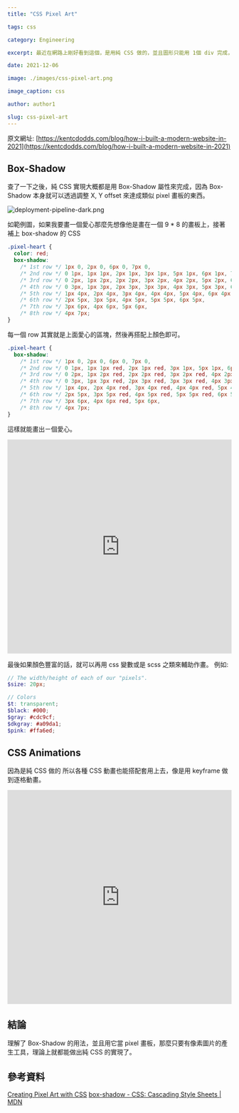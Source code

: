 ```yaml
---
title: "CSS Pixel Art"

tags: css

category: Engineering

excerpt: 最近在網路上剛好看到這個，是用純 CSS 做的，並且圖形只能用 1個 div 完成，就開始好奇這到底應該怎麼做？

date: 2021-12-06

image: ./images/css-pixel-art.png

image_caption: css

author: author1

slug: css-pixel-art
---
```


原文網址: [https://kentcdodds.com/blog/how-i-built-a-modern-website-in-2021](https://kentcdodds.com/blog/how-i-built-a-modern-website-in-2021)

## Box-Shadow

查了一下之後，純 CSS 實現大概都是用 Box-Shadow 屬性來完成，因為 Box-Shadow 本身就可以透過調整 X, Y offset 來達成類似 pixel 畫板的東西。

![deployment-pipeline-dark.png](./images/css-pixel-art-1.jpeg)

如範例圖，如果我要畫一個愛心那麼先想像他是畫在一個 9 * 8 的畫板上，接著補上 box-shadow 的 CSS

```css
.pixel-heart {
  color: red; 
  box-shadow: 
    /* 1st row */ 1px 0, 2px 0, 6px 0, 7px 0,
    /* 2nd row */ 0 1px, 1px 1px, 2px 1px, 3px 1px, 5px 1px, 6px 1px, 7px 1px, 8px 1px,
    /* 3rd row */ 0 2px, 1px 2px, 2px 2px, 3px 2px, 4px 2px, 5px 2px, 6px 2px, 7px 2px, 8px 2px,
    /* 4th row */ 0 3px, 1px 3px, 2px 3px, 3px 3px, 4px 3px, 5px 3px, 6px 3px, 7px 3px, 8px 3px,
    /* 5th row */ 1px 4px, 2px 4px, 3px 4px, 4px 4px, 5px 4px, 6px 4px, 7px 4px,
    /* 6th row */ 2px 5px, 3px 5px, 4px 5px, 5px 5px, 6px 5px,
    /* 7th row */ 3px 6px, 4px 6px, 5px 6px,
    /* 8th row */ 4px 7px;  
}
```
每一個 row 其實就是上面愛心的區塊，然後再搭配上顏色即可。
```css
.pixel-heart {
  box-shadow: 
    /* 1st row */ 1px 0, 2px 0, 6px 0, 7px 0,
    /* 2nd row */ 0 1px, 1px 1px red, 2px 1px red, 3px 1px, 5px 1px, 6px 1px red, 7px 1px red, 8px 1px,
    /* 3rd row */ 0 2px, 1px 2px red, 2px 2px red, 3px 2px red, 4px 2px, 5px 2px red, 6px 2px red, 7px 2px red, 8px 2px,
    /* 4th row */ 0 3px, 1px 3px red, 2px 3px red, 3px 3px red, 4px 3px red, 5px 3px red, 6px 3px red, 7px 3px red, 8px 3px,
    /* 5th row */ 1px 4px, 2px 4px red, 3px 4px red, 4px 4px red, 5px 4px red, 6px 4px red, 7px 4px,
    /* 6th row */ 2px 5px, 3px 5px red, 4px 5px red, 5px 5px red, 6px 5px,
    /* 7th row */ 3px 6px, 4px 6px red, 5px 6px,
    /* 8th row */ 4px 7px;
}
```
這樣就能畫出ㄧ個愛心。
<iframe height="480" style="width: 100%;" scrolling="no" title="Author Bio, nested selectors" src="https://codepen.io/waiting7777/embed/ZEXGjRd?height=265&theme-id=dark&default-tab=css,result" frameborder="no" loading="lazy" allowtransparency="true" allowfullscreen="true">
</iframe>

最後如果顏色豐富的話，就可以再用 css 變數或是 scss 之類來輔助作畫。
例如:
```scss
// The width/height of each of our "pixels".
$size: 20px;

// Colors
$t: transparent;
$black: #000;
$gray: #cdc9cf;
$dkgray: #a09da1;
$pink: #ffa6ed;
```

## CSS Animations
因為是純 CSS 做的 所以各種 CSS 動畫也能搭配套用上去，像是用 keyframe 做到逐格動畫。

<iframe height="480" style="width: 100%;" scrolling="no" title="Author Bio, nested selectors" src="https://codepen.io/waiting7777/embed/RwLPBRo?height=265&theme-id=dark&default-tab=css,result" frameborder="no" loading="lazy" allowtransparency="true" allowfullscreen="true">
</iframe>

## 結論
理解了 Box-Shadow 的用法，並且用它當 pixel 畫板，那麼只要有像素圖片的產生工具，理論上就都能做出純 CSS 的實現了。

## 參考資料
[Creating Pixel Art with CSS](https://dev.to/jnschrag/creating-pixel-art-with-css-3451)
[box-shadow - CSS: Cascading Style Sheets | MDN](https://developer.mozilla.org/en-US/docs/Web/CSS/box-shadow)